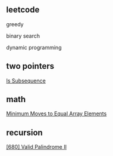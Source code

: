 leetcode
---

greedy

binary search

dynamic programming

## two pointers

[Is Subsequence](https://github.com/aaro0n/leetcode/blob/master/string/392.is-subsequence.c)

## math
[Minimum Moves to Equal Array Elements](https://github.com/aaro0n/leetcode/blob/master/math/453.minimum-moves-to-equal-array-elements.c)

## recursion
[[680] Valid Palindrome II](https://github.com/aaro0n/leetcode/blob/master/string/680.valid-palindrome-ii.c)
